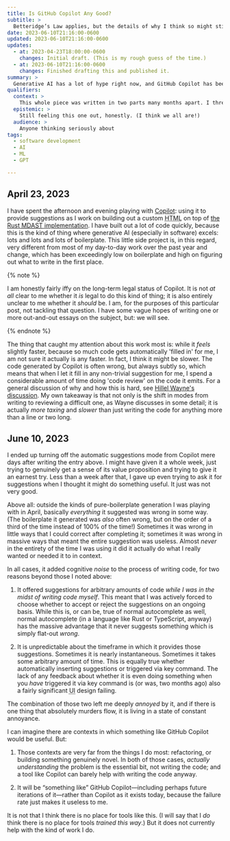 ```yaml
---
title: Is GitHub Copilot Any Good?
subtitle: >
  Betteridge’s Law applies, but the details of why I think so might still interest you.
date: 2023-06-10T21:16:00-0600
updated: 2023-06-10T21:16:00-0600
updates:
  - at: 2023-04-23T18:00:00-0600
    changes: Initial draft. (This is my rough guess of the time.) 
  - at: 2023-06-10T21:16:00-0600
    changes: Finished drafting this and published it.
summary: >
  Generative AI has a lot of hype right now, and GitHub Copilot has been hailed as revolutionary. Is it actually any good? (Betteridge’s Law applies, but the details might still interest you.)
qualifiers:
  context: >
    This whole piece was written in two parts many months apart. I threw up the first draft for folks to read if they happened across the home page of my site, so that I would get it out of my head and into the world, and then revised and published the “final” version this evening. I don’t have a good mechanic for posts like this which I *want* to evolve over time as my thoughts change on it. See [here](https://v5.chriskrycho.com/essays/feeds-are-not-fit-for-gardening/) for more on *that* idea.
  epistemic: >
    Still feeling this one out, honestly. (I think we all are!)
  audience: >
    Anyone thinking seriously about 
tags:
  - software development
  - AI
  - ML
  - GPT

---
```


## April 23, 2023

I have spent the afternoon and evening playing with [Copilot][copilot]: using it to provide suggestions as I work on building out a custom <abbr title="Hypertext Markup Language">HTML</abbr> on top of [the Rust <abbr title="Markdown AST">MDAST</abbr> implementation][mdast-rs]. I have built out a lot of code quickly, because this is the kind of thing where generative AI (especially in software) excels: lots and lots and lots of boilerplate. This little side project is, in this regard, very different from most of my day-to-day work over the past year and change, which has been exceedingly low on boilerplate and high on figuring out what to write in the first place.

{% note %}

I am honestly fairly iffy on the long-term legal status of Copilot. It is not *at all* clear to me whether it *is* legal to do this kind of thing; it is also entirely unclear to me whether it *should* be. I am, for the purposes of this particular post, not tackling that question. I have some vague hopes of writing one or more out-and-out essays on the subject, but: we will see.

{% endnote %}

[copilot]: https://github.com/features/copilot
[mdast-rs]: https://docs.rs/markdown/1.0.0-alpha.7/markdown/mdast/index.html

The thing that caught my attention about this work most is: while it *feels* slightly faster, because so much code gets automatically 'filled in' for me, I am not sure it actually is any faster. In fact, I think it might be slower. The code generated by Copilot is often wrong, but always subtly so, which means that when I let it fill in any non-trivial suggestion for me, I spend a considerable amount of time doing 'code review' on the code it emits. For a general discussion of why and how this is hard, see [Hillel Wayne's discussion][hw]. My own takeaway is that not only is the shift in modes from writing to reviewing a difficult one, as Wayne discusses in some detail; it is actually *more taxing* and *slower* than just writing the code for anything more than a line or two long.

[hw]: https://buttondown.email/hillelwayne/archive/programming-ais-worry-me/

## June 10, 2023

I ended up turning off the automatic suggestions mode from Copilot mere days after writing the entry above. I might have given it a whole week, just trying to genuinely get a sense of its value proposition and trying to give it an earnest try. Less than a week after that, I gave up even trying to ask it for suggestions when I thought it might do something useful. It just was not very good.

Above all: outside the kinds of pure-boilerplate generation I was playing with in April, basically *everything* it suggested was wrong in some way. (The boilerplate it generated was *also* often wrong, but on the order of a third of the time instead of 100% of the time!) Sometimes it was wrong in little ways that I could correct after completing it; sometimes it was wrong in massive ways that meant the entire suggestion was useless. Almost *never* in the entirety of the time I was using it did it actually do what I really wanted or needed it to in context.

In all cases, it added cognitive *noise* to the process of writing code, for two reasons beyond those I noted above:

1. It offered suggestions for arbitrary amounts of code *while I was in the midst of writing code myself*. This meant that I was actively forced to choose whether to accept or reject the suggestions on an ongoing basis. While this is, or can be, true of normal autocomplete as well, normal autocomplete (in a language like Rust or TypeScript, anyway) has the massive advantage that it never suggests something which is simply flat-out *wrong*.

2. It is unpredictable about the timeframe in which it provides those suggestions. Sometimes it is nearly instantaneous. Sometimes it takes some arbitrary amount of time. This is equally true whether automatically inserting suggestions or triggered via key command. The lack of any feedback about whether it is even doing something when you *have* triggered it via key command is (or was, two months ago) also a fairly significant <abbr title="user interface">UI</abbr> design failing.

The combination of those two left me deeply *annoyed* by it, and if there is one thing that absolutely murders flow, it is living in a state of constant annoyance.

I can imagine there are contexts in which something like GitHub Copilot would be useful. But:

1. Those contexts are very far from the things I do most: refactoring, or building something genuinely novel. In both of those cases, *actually understanding* the problem is the essential bit, not writing the code; and a tool like Copilot can barely help with writing the code anyway.

2. It will be “something like” GitHub Copilot—including perhaps future iterations of it—rather than Copilot as it exists today, because the failure rate just makes it useless to me.

It is not that I think there is no place for tools like this. (I will say that I *do* think there is no place for tools *trained this way*.) But it does not currently help with the kind of work I do.